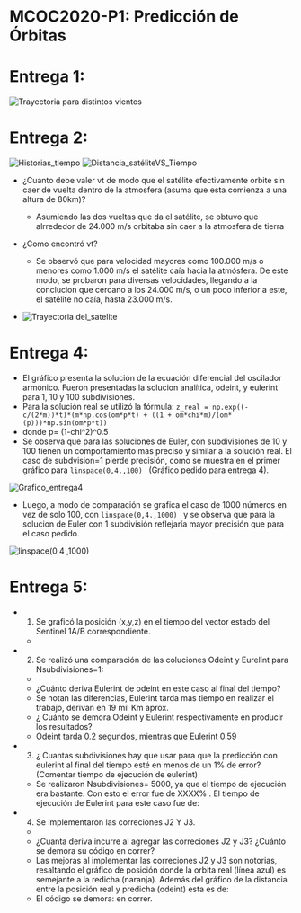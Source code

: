 # MCOC2020-P1: Predicción de Órbitas
# Entrega 1:

![Trayectoria para distintos vientos](https://user-images.githubusercontent.com/69210578/91094449-c9fb6e80-e628-11ea-976b-0585eb8ecd6a.png)
# Entrega 2: 
![Historias_tiempo](https://user-images.githubusercontent.com/69210578/91517269-650b7700-e8bb-11ea-9058-042baab5d821.png)
![Distancia_satéliteVS_Tiempo](https://user-images.githubusercontent.com/69210578/91517319-7b193780-e8bb-11ea-8dc3-34ba77961500.png)
* ¿Cuanto debe valer vt de modo que el satélite efectivamente orbite sin caer de vuelta dentro de la atmosfera (asuma que esta comienza a una altura de 80km)?
  * Asumiendo las dos vueltas que da el satélite, se obtuvo que alrrededor de 24.000 m/s orbitaba sin caer a la atmosfera de tierra

* ¿Como encontró vt?
  * Se observó que para velocidad mayores como 100.000 m/s o menores como 1.000 m/s el satélite caía hacia la atmósfera.
De este modo, se probaron para diversas velocidades, llegando a la conclucion que cercano a los 24.000 m/s, o  un poco inferior a este, el satélite no caía, hasta 23.000 m/s.

* ![Trayectoria del_satelite](https://user-images.githubusercontent.com/69210578/91518124-748bbf80-e8bd-11ea-91fb-d8f4561cd1fe.png)



# Entrega 4:
* El gráfico presenta la solución de la ecuación diferencial del oscilador armónico. Fueron presentadas la solucion analítica, odeint, y eulerint para 1, 10 y 100 subdivisiones.   
* Para la solución real se utilizó la fórmula:  ``` z_real = np.exp((-c/(2*m))*t)*(m*np.cos(om*p*t) + ((1 + om*chi*m)/(om*(p)))*np.sin(om*p*t)) ``` 
* donde p= (1-chi^2)^0.5
* Se observa que para las soluciones de Euler, con subdivisiones de 10 y 100 tienen un comportamiento mas preciso y similar a la solución real. El caso de subdvision=1 pierde precisión, como se muestra en el primer gráfico para ```linspace(0,4.,100) ``` (Gráfico pedido para entrega 4).

![Grafico_entrega4](https://user-images.githubusercontent.com/69210578/91870194-bf526200-ec44-11ea-9457-a38d91a37073.png)

* Luego, a modo de comparación se grafica el caso de 1000 números en vez de solo 100, con ```linspace(0,4.,1000) ```  y se observa que para la solucion de Euler con 1 subdivisión reflejaría mayor precisión que para el caso pedido.

![linspace(0,4 ,1000)](https://user-images.githubusercontent.com/69210578/91870228-c8433380-ec44-11ea-95de-624141c1ef9f.png)


# Entrega 5:
* 1. Se graficó la posición (x,y,z) en el tiempo del vector estado del Sentinel 1A/B correspondiente.
  *
* 2. Se realizó una comparación de las coluciones Odeint y Eurelint para Nsubdivisiones=1:
  *
  * ¿Cuánto deriva Eulerint de odeint en este caso al final del tiempo?
  *  Se notan las diferencias, Eulerint tarda mas tiempo en realizar el trabajo, derivan en 19 mil Km aprox.
  * ¿ Cuánto se demora Odeint y Eulerint respectivamente en producir los resultados?
  * Odeint tarda 0.2 segundos, mientras que Eulerint 0.59

* 3. ¿ Cuantas subdivisiones hay que usar para que la predicción con eulerint al final del tiempo esté en menos de un 1% de error? (Comentar tiempo de ejecución de eulerint)
  * Se realizaron Nsubdivisiones= 5000, ya que el tiempo de ejecución era bastante. Con esto el error fue de XXXX% . El tiempo de ejecución de Eulerint para este caso fue de:
  
* 4. Se implementaron las correciones J2 Y J3. 
  *
  * ¿Cuanta deriva incurre al agregar las correciones J2 y J3? ¿Cuánto se demora su código en correr?
  * Las mejoras al implementar las correciones J2 y J3 son notorias, resaltando el gráfico de posición donde la orbita real (línea azul) es semejante a la redicha (naranja). Además del gráfico de la distancia entre la posición real y predicha (odeint)  esta es de: 
  * El código se demora:  en correr.





